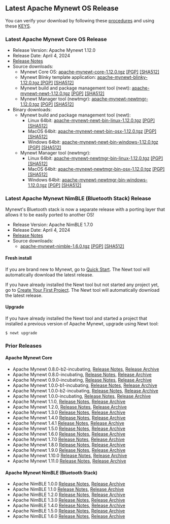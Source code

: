 ## Latest Apache Mynewt OS Release

You can verify your download by following these [procedures](https://www.apache.org/info/verification.html) and using
these [KEYS](https://downloads.apache.org/mynewt/KEYS).

### Latest Apache Mynewt Core OS Release

*   Release Version: Apache Mynewt 1.12.0
*   Release Date: April 4, 2024
*   [Release Notes](https://cwiki.apache.org/confluence/display/MYNEWT/RN-1.12.0)
*   Source downloads:
    - Mynewt Core OS: [apache-mynewt-core-1.12.0.tgz](https://www.apache.org/dyn/closer.lua/mynewt/apache-mynewt-1.12.0/apache-mynewt-core-1.12.0.tgz)
      [[PGP]](https://www.apache.org/dist/mynewt/apache-mynewt-1.12.0/apache-mynewt-core-1.12.0.tgz.asc)
      [[SHA512]](https://www.apache.org/dist/mynewt/apache-mynewt-1.12.0/apache-mynewt-core-1.12.0.tgz.sha512)
    - Mynewt Blinky template application: [apache-mynewt-blinky-1.12.0.tgz  ](https://www.apache.org/dyn/closer.lua/mynewt/apache-mynewt-1.12.0/apache-mynewt-blinky-1.12.0.tgz)
      [[PGP]](https://www.apache.org/dist/mynewt/apache-mynewt-1.12.0/apache-mynewt-blinky-1.12.0.tgz.asc)
      [[SHA512]](https://www.apache.org/dist/mynewt/apache-mynewt-1.12.0/apache-mynewt-blinky-1.12.0.tgz.sha512)
    - Mynewt build and package management tool (newt): [apache-mynewt-newt-1.12.0.tgz](https://www.apache.org/dyn/closer.lua/mynewt/apache-mynewt-1.12.0/apache-mynewt-newt-1.12.0.tgz)
      [[PGP]](https://www.apache.org/dist/mynewt/apache-mynewt-1.12.0/apache-mynewt-newt-1.12.0.tgz.asc)
      [[SHA512]](https://www.apache.org/dist/mynewt/apache-mynewt-1.12.0/apache-mynewt-newt-1.12.0.tgz.sha512)
    - Mynewt Manager tool (newtmgr): [apache-mynewt-newtmgr-1.12.0.tgz](https://www.apache.org/dyn/closer.lua/mynewt/apache-mynewt-1.12.0/apache-mynewt-newtmgr-1.12.0.tgz)
      [[PGP]](https://www.apache.org/dist/mynewt/apache-mynewt-1.12.0/apache-mynewt-newtmgr-1.12.0.tgz.asc)
      [[SHA512]](https://www.apache.org/dist/mynewt/apache-mynewt-1.12.0/apache-mynewt-newtmgr-1.12.0.tgz.sha512)
*   Binary downloads:
    - Mynewt build and package management tool (newt):
        - Linux 64bit: [apache-mynewt-newt-bin-linux-1.12.0.tgz](https://www.apache.org/dyn/closer.lua/mynewt/apache-mynewt-1.12.0/apache-mynewt-newt-bin-linux-1.12.0.tgz)
          [[PGP]](https://www.apache.org/dist/mynewt/apache-mynewt-1.12.0/apache-mynewt-newt-bin-linux-1.12.0.tgz.asc)
          [[SHA512]](https://www.apache.org/dist/mynewt/apache-mynewt-1.12.0/apache-mynewt-newt-bin-linux-1.12.0.tgz.sha512)
        - MacOS 64bit: [apache-mynewt-newt-bin-osx-1.12.0.tgz](https://www.apache.org/dyn/closer.lua/mynewt/apache-mynewt-1.12.0/apache-mynewt-newt-bin-osx-1.12.0.tgz)
          [[PGP]](https://www.apache.org/dist/mynewt/apache-mynewt-1.12.0/apache-mynewt-newt-bin-osx-1.12.0.tgz.asc)
          [[SHA512]](https://www.apache.org/dist/mynewt/apache-mynewt-1.12.0/apache-mynewt-newt-bin-osx-1.12.0.tgz.sha512)
        - Windows 64bit: [apache-mynewt-newt-bin-windows-1.12.0.tgz](https://www.apache.org/dyn/closer.lua/mynewt/apache-mynewt-1.12.0/apache-mynewt-newt-bin-windows-1.12.0.tgz)
          [[PGP]](https://www.apache.org/dist/mynewt/apache-mynewt-1.12.0/apache-mynewt-newt-bin-windows-1.12.0.tgz.asc)
          [[SHA512]](https://www.apache.org/dist/mynewt/apache-mynewt-1.12.0/apache-mynewt-newt-bin-windows-1.12.0.tgz.sha512)
    - Mynewt Manager tool (newtmgr):
        - Linux 64bit: [apache-mynewt-newtmgr-bin-linux-1.12.0.tgz](https://www.apache.org/dyn/closer.lua/mynewt/apache-mynewt-1.12.0/apache-mynewt-newtmgr-bin-linux-1.12.0.tgz)
          [[PGP]](https://www.apache.org/dist/mynewt/apache-mynewt-1.12.0/apache-mynewt-newtmgr-bin-linux-1.12.0.tgz.asc)
          [[SHA512]](https://www.apache.org/dist/mynewt/apache-mynewt-1.12.0/apache-mynewt-newtmgr-bin-linux-1.12.0.tgz.sha512)
        - MacOS 64bit: [apache-mynewt-newtmgr-bin-osx-1.12.0.tgz](https://www.apache.org/dyn/closer.lua/mynewt/apache-mynewt-1.12.0/apache-mynewt-newtmgr-bin-osx-1.12.0.tgz)
          [[PGP]](https://www.apache.org/dist/mynewt/apache-mynewt-1.12.0/apache-mynewt-newtmgr-bin-osx-1.12.0.tgz.asc)
          [[SHA512]](https://www.apache.org/dist/mynewt/apache-mynewt-1.12.0/apache-mynewt-newtmgr-bin-osx-1.12.0.tgz.sha512)
        - Windows 64bit: [apache-mynewt-newtmgr-bin-windows-1.12.0.tgz](https://www.apache.org/dyn/closer.lua/mynewt/apache-mynewt-1.12.0/apache-mynewt-newtmgr-bin-windows-1.12.0.tgz)
          [[PGP]](https://www.apache.org/dist/mynewt/apache-mynewt-1.12.0/apache-mynewt-newtmgr-bin-windows-1.12.0.tgz.asc)
          [[SHA512]](https://www.apache.org/dist/mynewt/apache-mynewt-1.12.0/apache-mynewt-newtmgr-bin-windows-1.12.0.tgz.sha512)

### Latest Apache Mynewt NimBLE (Bluetooth Stack) Release

Mynewt's Bluetooth stack is now a separate release with a porting layer that allows it to be easily ported to another OS!

*   Release Version: Apache NimBLE 1.7.0
*   Release Date: April 4, 2024
*   [Release Notes](https://cwiki.apache.org/confluence/display/MYNEWT/RN-NimBLE-1.7.0)
*   Source downloads:
    - [apache-mynewt-nimble-1.6.0.tgz](https://www.apache.org/dyn/closer.lua/mynewt/apache-nimble-1.7.0/apache-mynewt-nimble-1.7.0.tgz)
      [[PGP]](https://www.apache.org/dist/mynewt/apache-nimble-1.7.0/apache-mynewt-nimble-1.7.0.tgz.asc)
      [[SHA512]](https://www.apache.org/dist/mynewt/apache-nimble-1.7.0/apache-mynewt-nimble-1.7.0.tgz.sha512)

#### Fresh install

If you are brand new to Mynewt, go to [Quick Start](/latest/get_started/). The Newt tool will automatically download the latest release.

If you have already installed the Newt tool but not started any project yet, go to [Create Your First Project](/latest/get_started/project_create.html). The Newt tool will automatically download the latest release.

#### Upgrade

If you have already installed the Newt tool and started a project that installed a previous version of Apache Mynewt, upgrade using Newt tool:

```
$ newt upgrade
```

### Prior Releases

#### Apache Mynewt Core

*   Apache Mynewt 0.8.0-b2-incubating, [Release Notes](https://cwiki.apache.org/confluence/display/MYNEWT/RN-0.8.0-b2-incubating), [Release Archive](https://archive.apache.org/dist/incubator/mynewt/apache-mynewt-0.8.0-b2-incubating/)
*   Apache Mynewt 0.8.0-incubating, [Release Notes](https://cwiki.apache.org/confluence/display/MYNEWT/RN-0.8.0-incubating), [Release Archive](https://archive.apache.org/dist/incubator/mynewt/apache-mynewt-0.8.0-incubating/)
*   Apache Mynewt 0.9.0-incubating, [Release Notes](https://cwiki.apache.org/confluence/display/MYNEWT/RN-0.9.0-incubating), [Release Archive](https://archive.apache.org/dist/incubator/mynewt/apache-mynewt-0.9.0-incubating/)
*   Apache Mynewt 1.0.0-b1-incubating, [Release Notes](https://cwiki.apache.org/confluence/display/MYNEWT/RN-1.0.0-b1-incubating), [Release Archive](https://archive.apache.org/dist/incubator/mynewt/apache-mynewt-1.0.0-b1-incubating/)
*   Apache Mynewt 1.0.0-b2-incubating, [Release Notes](https://cwiki.apache.org/confluence/display/MYNEWT/RN-1.0.0-b2-incubating), [Release Archive](https://archive.apache.org/dist/incubator/mynewt/apache-mynewt-1.0.0-b2-incubating/)
*   Apache Mynewt 1.0.0-incubating, [Release Notes](https://cwiki.apache.org/confluence/display/MYNEWT/RN-1.0.0-incubating), [Release Archive](https://archive.apache.org/dist/incubator/mynewt/apache-mynewt-1.0.0-incubating/)
*   Apache Mynewt 1.1.0, [Release Notes](https://cwiki.apache.org/confluence/display/MYNEWT/RN-1.1.0), [Release Archive](https://archive.apache.org/dist/mynewt/apache-mynewt-1.1.0/)
*   Apache Mynewt 1.2.0, [Release Notes](https://cwiki.apache.org/confluence/display/MYNEWT/RN-1.2.0), [Release Archive](https://archive.apache.org/dist/mynewt/apache-mynewt-1.2.0/)
*   Apache Mynewt 1.3.0 [Release Notes](https://cwiki.apache.org/confluence/display/MYNEWT/RN-1.3.0), [Release Archive](https://archive.apache.org/dist/mynewt/apache-mynewt-1.3.0)
*   Apache Mynewt 1.4.0 [Release Notes](https://cwiki.apache.org/confluence/display/MYNEWT/RN-1.4.0), [Release Archive](https://archive.apache.org/dist/mynewt/apache-mynewt-1.4.0)
*   Apache Mynewt 1.4.1 [Release Notes](https://cwiki.apache.org/confluence/display/MYNEWT/RN-1.4.1), [Release Archive](https://archive.apache.org/dist/mynewt/apache-mynewt-1.4.1)
*   Apache Mynewt 1.5.0 [Release Notes](https://cwiki.apache.org/confluence/display/MYNEWT/RN-1.5.0), [Release Archive](https://archive.apache.org/dist/mynewt/apache-mynewt-1.5.0)
*   Apache Mynewt 1.6.0 [Release Notes](https://cwiki.apache.org/confluence/display/MYNEWT/RN-1.6.0), [Release Archive](https://archive.apache.org/dist/mynewt/apache-mynewt-1.6.0)
*   Apache Mynewt 1.7.0 [Release Notes](https://cwiki.apache.org/confluence/display/MYNEWT/RN-1.7.0), [Release Archive](https://archive.apache.org/dist/mynewt/apache-mynewt-1.7.0)
*   Apache Mynewt 1.8.0 [Release Notes](https://cwiki.apache.org/confluence/display/MYNEWT/RN-1.8.0), [Release Archive](https://archive.apache.org/dist/mynewt/apache-mynewt-1.8.0)
*   Apache Mynewt 1.9.0 [Release Notes](https://cwiki.apache.org/confluence/display/MYNEWT/RN-1.9.0), [Release Archive](https://archive.apache.org/dist/mynewt/apache-mynewt-1.9.0)
*   Apache Mynewt 1.10.0 [Release Notes](https://cwiki.apache.org/confluence/display/MYNEWT/RN-1.10.0), [Release Archive](https://archive.apache.org/dist/mynewt/apache-mynewt-1.10.0)
*   Apache Mynewt 1.11.0 [Release Notes](https://cwiki.apache.org/confluence/display/MYNEWT/RN-1.11.0), [Release Archive](https://archive.apache.org/dist/mynewt/apache-mynewt-1.11.0)

#### Apache Mynewt NimBLE (Bluetooth Stack)

*   Apache NimBLE 1.0.0 [Release Notes](https://cwiki.apache.org/confluence/display/MYNEWT/RN-1.4.0), [Release Archive](https://archive.apache.org/dist/mynewt/apache-nimble-1.0.0)
*   Apache NimBLE 1.1.0 [Release Notes](https://cwiki.apache.org/confluence/display/MYNEWT/RN-NimBLE-1.1.0), [Release Archive](https://archive.apache.org/dist/mynewt/apache-nimble-1.1.0)
*   Apache NimBLE 1.2.0 [Release Notes](https://cwiki.apache.org/confluence/display/MYNEWT/RN-NimBLE-1.2.0), [Release Archive](https://archive.apache.org/dist/mynewt/apache-nimble-1.2.0)
*   Apache NimBLE 1.3.0 [Release Notes](https://cwiki.apache.org/confluence/display/MYNEWT/RN-NimBLE-1.3.0), [Release Archive](https://archive.apache.org/dist/mynewt/apache-nimble-1.3.0)
*   Apache NimBLE 1.4.0 [Release Notes](https://cwiki.apache.org/confluence/display/MYNEWT/RN-NimBLE-1.4.0), [Release Archive](https://archive.apache.org/dist/mynewt/apache-nimble-1.4.0)
*   Apache NimBLE 1.5.0 [Release Notes](https://cwiki.apache.org/confluence/display/MYNEWT/RN-NimBLE-1.5.0), [Release Archive](https://archive.apache.org/dist/mynewt/apache-nimble-1.5.0)
*   Apache NimBLE 1.6.0 [Release Notes](https://cwiki.apache.org/confluence/display/MYNEWT/RN-NimBLE-1.6.0), [Release Archive](https://archive.apache.org/dist/mynewt/apache-nimble-1.6.0)

<br>
<br>

